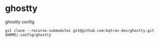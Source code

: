 # ghostty
ghostty config


`git clone --recurse-submodules git@github.com:kqtran-dev/ghostty.git $HOME/.config/ghostty`
